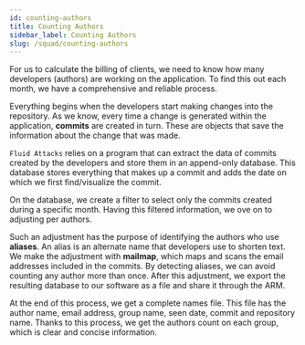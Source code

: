 ```yaml
---
id: counting-authors
title: Counting Authors
sidebar_label: Counting Authors
slug: /squad/counting-authors
---
```


For us to calculate the billing of clients,
we need to know
how many developers (authors) are working on the application.
To find this out each month,
we have a comprehensive and reliable process.

Everything begins
when the developers start making changes into the repository.
As we know,
every time a change is generated within the application,
**commits** are created in turn.
These are objects that save the information
about the change that was made.

`Fluid Attacks` relies on a program
that can extract the data of commits created by the developers
and store them in an append-only database.
This database stores everything that makes up a commit
and adds the date on which we first find/visualize the commit.

On the database,
we create a filter to select only the commits created
during a specific month.
Having this filtered information,
we ove on to adjusting per authors.

Such an adjustment has the purpose of identifying the authors
who use **aliases**.
An alias is an alternate name
that developers use to shorten text.
We make the adjustment with **mailmap**,
which maps and scans the email addresses included in the commits.
By detecting aliases,
we can avoid counting any author more than once.
After this adjustment,
we export the resulting database to our software as a file
and share it through the ARM.

At the end of this process,
we get a complete names file.
This file has the author name,
email address,
group name,
seen date,
commit
and repository name.
Thanks to this process, we get the authors count on each group,
which is clear and concise information.
